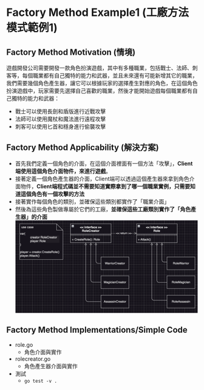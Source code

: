 # Factory Method Example1 (工廠方法模式範例1)

## Factory Method Motivation (情境)
遊戲開發公司需要開發一款角色扮演遊戲，其中有多種職業，包括戰士、法師、刺客等，每個職業都有自己獨特的能力和武器，並且未來還有可能新增其它的職業，我們需要幾個角色產生器，讓它可以根據玩家的選擇產生對應的角色，在這個角色扮演遊戲中，玩家需要先選擇自己喜歡的職業，然後才能開始遊戲每個職業都有自己獨特的能力和武器：
- 戰士可以使用長劍和盾版進行近戰攻擊
- 法師可以使用魔杖和魔法進行遠程攻擊
- 刺客可以使用匕首和穩身進行偷襲攻擊

## Factory Method Applicability (解決方案)
- 首先我們定義一個角色的介面，在這個介面裡面有一個方法「攻擊」，**Client端使用這個角色介面物件，來進行遊戲**。
- 接著定義一個角色產生器的介面，Client端可以透過這個產生器來拿到角色介面物件，**Client端程式碼並不需要知道實際拿到了哪一個職業實例，只需要知道這個角色有一個攻擊的方法**
- 接著實作每個角色的類別，並確保這些類別都實作了「職業介面」
- 然後為這些角色製做專屬於它們的工廠，**並確保這些工廠類別實作了「角色產生器」的介面**
![image](./pattern.png)

## Factory Method Implementations/Simple Code
* role.go
  - 角色介面與實作
* rolecreator.go
  - 角色產生器介面與實作
* 測試
  - `go test -v .`